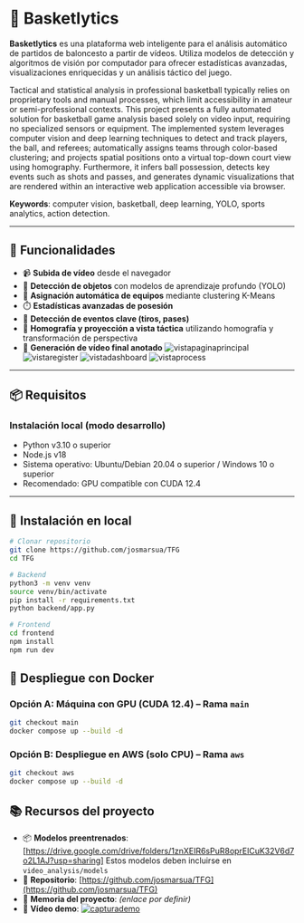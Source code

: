 # 🏀 Basketlytics

**Basketlytics** es una plataforma web inteligente para el análisis automático de partidos de baloncesto a partir de vídeos. Utiliza modelos de detección y algoritmos de visión por computador para ofrecer estadísticas avanzadas, visualizaciones enriquecidas y un análisis táctico del juego.

Tactical and statistical analysis in professional basketball typically relies on proprietary tools and manual processes, which limit accessibility in amateur or semi-professional contexts. This project presents a fully automated solution for basketball game analysis based solely on video input, requiring no specialized sensors or equipment. The implemented system leverages computer vision and deep learning techniques to detect and track players, the ball, and referees; automatically assigns teams through color-based clustering; and projects spatial positions onto a virtual top-down court view using homography. Furthermore, it infers ball possession, detects key events such as shots and passes, and generates dynamic visualizations that are rendered within an interactive web application accessible via browser.

**Keywords**: computer vision, basketball, deep learning, YOLO, sports analytics, action detection.

---

## 🚀 Funcionalidades

- 📹 **Subida de vídeo** desde el navegador
- 🧠 **Detección de objetos** con modelos de aprendizaje profundo (YOLO)
- 👕 **Asignación automática de equipos** mediante clustering K-Means
- ⏱️ **Estadísticas avanzadas de posesión**
- 🏀 **Detección de eventos clave (tiros, pases)**
- 📐 **Homografía y proyección a vista táctica** utilizando homografía y transformación de perspectiva
- 🎨 **Generación de vídeo final anotado**
![vistapaginaprincipal](https://github.com/user-attachments/assets/fce9dc75-f036-41d1-999b-20853d0151e3)
![vistaregister](https://github.com/user-attachments/assets/3854daf5-42a8-48bf-995f-7467074eaaa2)
![vistadashboard](https://github.com/user-attachments/assets/4f44a562-91d4-497c-b11b-caf36f91c3aa)
![vistaprocess](https://github.com/user-attachments/assets/1e94f6be-f212-4965-8ff1-3809fbce1caa)

---

## 📦 Requisitos

### Instalación local (modo desarrollo)

- Python v3.10 o superior
- Node.js v18
- Sistema operativo: Ubuntu/Debian 20.04 o superior / Windows 10 o superior
- Recomendado: GPU compatible con CUDA 12.4

---

## 🧪 Instalación en local

```bash
# Clonar repositorio
git clone https://github.com/josmarsua/TFG
cd TFG

# Backend
python3 -m venv venv
source venv/bin/activate
pip install -r requirements.txt
python backend/app.py

# Frontend
cd frontend
npm install
npm run dev
```

## 🐳 Despliegue con Docker

### Opción A: Máquina con GPU (CUDA 12.4) – Rama `main`

```bash
git checkout main
docker compose up --build -d
```
### Opción B: Despliegue en AWS (solo CPU) – Rama `aws`

```bash
git checkout aws
docker compose up --build -d
```
## 📚 Recursos del proyecto

- 📦 **Modelos preentrenados**: [https://drive.google.com/drive/folders/1znXEIR6sPuR8oprElCuK32V6d7o2L1AJ?usp=sharing] Estos modelos deben incluirse en ```video_analysis/models```
- 📁 **Repositorio**: [https://github.com/josmarsua/TFG](https://github.com/josmarsua/TFG)
- 📄 **Memoria del proyecto**: *(enlace por definir)*
- 🎥 **Vídeo demo**:
[![capturademo](https://github.com/user-attachments/assets/5007a073-8e90-4fcd-be6e-08c31bec096f)](https://www.youtube.com/watch?v=n4v1BjWUU1c&ab_channel=Jos%C3%A9Mart%C3%ADnezSu%C3%A1rez)




